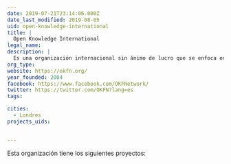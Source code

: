 ```yaml
---
date: 2019-07-21T23:14:06.000Z
date_last_modified: 2019-08-05
uid: open-knowledge-international
title: |
  Open Knowledge International
legal_name: 
description: |
  Es una organización internacional sin ánimo de lucro que se enfoca en abrir los datos y la información a la sociedad con ayuda de otras organizaciones  para que la sociedad pueda usar los datos como forma de tomar medidas sobre los problemas sociales que nos competen.
org_type: 
website: https://okfn.org/
year_founded: 2004
facebook: https://www.facebook.com/OKFNetwork/
twitter: https://twitter.com/OKFN?lang=es
tags:

cities: 
  - Londres
projects_uids:


---
```


Esta organización tiene los siguientes proyectos:


